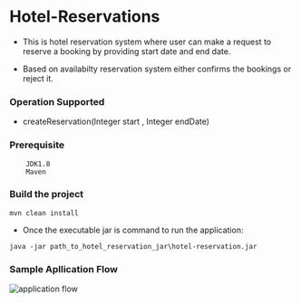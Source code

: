 # Hotel-Reservations

* This is hotel reservation system where user can make a request to reserve a booking by providing start date and end date.
 
* Based on availabilty reservation system either confirms the bookings or reject it.

### Operation Supported
* createReservation(Integer start , Integer endDate)

### Prerequisite
```
    JDK1.8
    Maven
```

### Build the project
   ```mvn clean install```

* Once the executable jar is command to run the application:
```
java -jar path_to_hotel_reservation_jar\hotel-reservation.jar

```

### Sample Apllication Flow
![application flow](./sample_code_flow.png)

